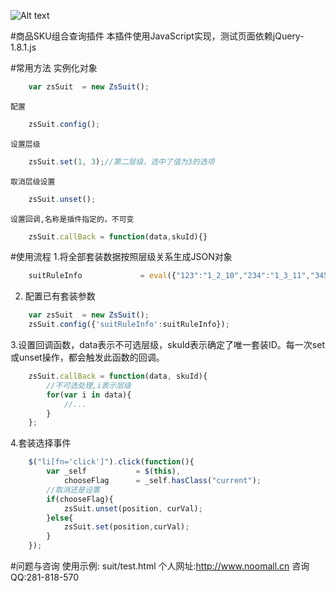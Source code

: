 ![Alt text](http://oph42y401.bkt.clouddn.com/Upload-Image-20170914120734_420.png)

#商品SKU组合查询插件
本插件使用JavaScript实现，测试页面依赖jQuery-1.8.1.js

#常用方法
    实例化对象
```javascript
    var zsSuit  = new ZsSuit();

```

    配置
```javascript
    zsSuit.config();
```

    设置层级
```javascript
    zsSuit.set(1, 3);//第二层级，选中了值为3的选项
```

    取消层级设置
```javascript
    zsSuit.unset();
```

    设置回调,名称是插件指定的，不可变
```javascript
    zsSuit.callBack = function(data,skuId){}
```


#使用流程
1.将全部套装数据按照层级关系生成JSON对象
```javascript
    suitRuleInfo             = eval({"123":"1_2_10","234":"1_3_11","345":"2_3_10","456":"3_1_11","789":"4_1_10"});
```

2. 配置已有套装参数
```javascript
    var zsSuit  = new ZsSuit();
    zsSuit.config({'suitRuleInfo':suitRuleInfo});
```

3.设置回调函数，data表示不可选层级，skuId表示确定了唯一套装ID。每一次set或unset操作，都会触发此函数的回调。
```javascript
    zsSuit.callBack = function(data, skuId){
        //不可选处理,i表示层级
        for(var i in data){
            //...
        }
    };
```
        
4.套装选择事件
```javascript
    $("li[fn='click']").click(function(){
        var _self           = $(this),
            chooseFlag      = _self.hasClass("current");
        //取消还是设置
        if(chooseFlag){
            zsSuit.unset(position, curVal);
        }else{
            zsSuit.set(position,curVal);
        }
    });
```

#问题与咨询
使用示例: suit/test.html
个人网址:http://www.noomall.cn
咨询QQ:281-818-570

